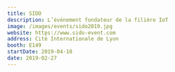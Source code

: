 ```yaml
---
title: SIDO
description: L’événement fondateur de la filière IoT
image: /images/events/sido2019.jpg
website: https://www.sido-event.com
address: Cité Internationale de Lyon
booth: E149
startDate: 2019-04-10
date: 2019-02-27
---
```

